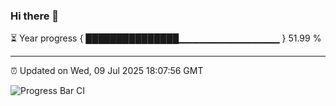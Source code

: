 ### Hi there 👋

⏳ Year progress { ███████████████▁▁▁▁▁▁▁▁▁▁▁▁▁▁▁ } 51.99 %

---

⏰ Updated on Wed, 09 Jul 2025 18:07:56 GMT

![Progress Bar CI](https://github.com/liununu/liununu/workflows/Progress%20Bar%20CI/badge.svg)
